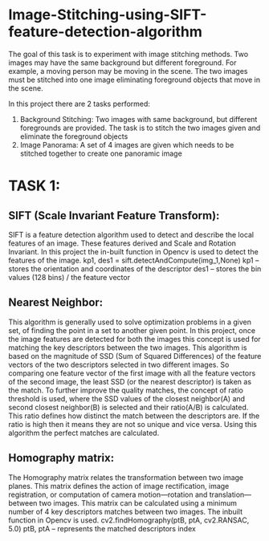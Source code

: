 # Image-Stitching-using-SIFT-feature-detection-algorithm
The goal of this task is to experiment with image stitching methods. Two images may have the same background but different foreground. For example, a moving person may be moving in the scene. The two images must be stitched into one image eliminating foreground objects that move in the scene. 

In this project there are 2 tasks performed:
1) Background Stitching: Two images with same background, but different foregrounds are
provided. The task is to stitch the two images given and eliminate the foreground objects
2) Image Panorama: A set of 4 images are given which needs to be stitched together to create one
panoramic image
# TASK 1:
## SIFT (Scale Invariant Feature Transform):
SIFT is a feature detection algorithm used to detect and describe the local features of an image. These
features derived and Scale and Rotation Invariant. In this project the in-built function in Opencv is
used to detect the features of the image.
kp1, des1 = sift.detectAndCompute(img_1,None)
kp1 – stores the orientation and coordinates of the descriptor
des1 – stores the bin values (128 bins) / the feature vector
## Nearest Neighbor:
This algorithm is generally used to solve optimization problems in a given set, of finding the point in a
set to another given point. In this project, once the image features are detected for both the images
this concept is used for matching the key descriptors between the two images.
This algorithm is based on the magnitude of SSD (Sum of Squared Differences) of the feature vectors
of the two descriptors selected in two different images. So comparing one feature vector of the first
image with all the feature vectors of the second image, the least SSD (or the nearest descriptor) is
taken as the match. To further improve the quality matches, the concept of ratio threshold is used,
where the SSD values of the closest neighbor(A) and second closest neighbor(B) is selected and their
ratio(A/B) is calculated. This ratio defines how distinct the match between the descriptors are. If the
ratio is high then it means they are not so unique and vice versa.
Using this algorithm the perfect matches are calculated.
## Homography matrix:
The Homography matrix relates the transformation between two image planes. This matrix defines
the action of image rectification, image registration, or computation of camera motion—rotation and
translation—between two images. This matrix can be calculated using a minimum number of 4 key
descriptors matches between two images. The inbuilt function in Opencv is used.
cv2.findHomography(ptB, ptA, cv2.RANSAC, 5.0)
ptB, ptA – represents the matched descriptors index
